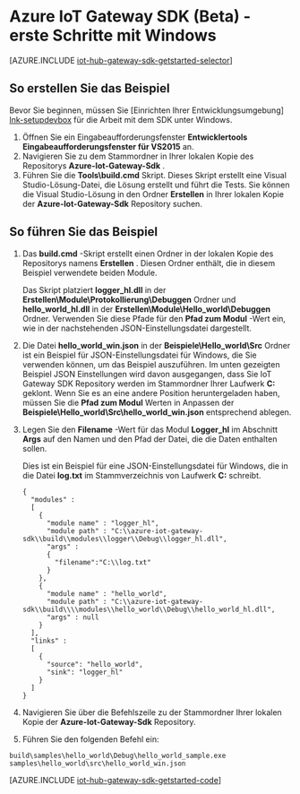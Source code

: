 <properties
    pageTitle="Erste Schritte mit der IoT Hub Gateway SDK | Microsoft Azure"
    description="Azure IoT Gateway SDK Anleitung für die Verwendung von Windows um zu veranschaulichen Konzepte, dass Sie bei Verwendung der Azure IoT Gateway SDK vertraut sein sollten."
    services="iot-hub"
    documentationCenter=""
    authors="chipalost"
    manager="timlt"
    editor=""/>

<tags
     ms.service="iot-hub"
     ms.devlang="cpp"
     ms.topic="article"
     ms.tgt_pltfrm="na"
     ms.workload="na"
     ms.date="08/25/2016"
     ms.author="andbuc"/>


# <a name="azure-iot-gateway-sdk-beta---get-started-using-windows"></a>Azure IoT Gateway SDK (Beta) - erste Schritte mit Windows

[AZURE.INCLUDE [iot-hub-gateway-sdk-getstarted-selector](../../includes/iot-hub-gateway-sdk-getstarted-selector.md)]

## <a name="how-to-build-the-sample"></a>So erstellen Sie das Beispiel

Bevor Sie beginnen, müssen Sie [Einrichten Ihrer Entwicklungsumgebung] [ lnk-setupdevbox] für die Arbeit mit dem SDK unter Windows.

1. Öffnen Sie ein Eingabeaufforderungsfenster **Entwicklertools Eingabeaufforderungsfenster für VS2015** an.
2. Navigieren Sie zu dem Stammordner in Ihrer lokalen Kopie des Repositorys **Azure-Iot-Gateway-Sdk** .
3. Führen Sie die **Tools\\build.cmd** Skript. Dieses Skript erstellt eine Visual Studio-Lösung-Datei, die Lösung erstellt und führt die Tests. Sie können die Visual Studio-Lösung in den Ordner **Erstellen** in Ihrer lokalen Kopie der **Azure-Iot-Gateway-Sdk** Repository suchen.

## <a name="how-to-run-the-sample"></a>So führen Sie das Beispiel

1. Das **build.cmd** -Skript erstellt einen Ordner in der lokalen Kopie des Repositorys namens **Erstellen** . Diesen Ordner enthält, die in diesem Beispiel verwendete beiden Module.

    Das Skript platziert **logger_hl.dll** in der **Erstellen\\Module\\Protokollierung\\Debuggen** Ordner und **hello_world_hl.dll** in der **Erstellen\\Module\\Hello_world\\Debuggen** Ordner. Verwenden Sie diese Pfade für den **Pfad zum Modul** -Wert ein, wie in der nachstehenden JSON-Einstellungsdatei dargestellt.

2. Die Datei **hello_world_win.json** in der **Beispiele\\Hello_world\\Src** Ordner ist ein Beispiel für JSON-Einstellungsdatei für Windows, die Sie verwenden können, um das Beispiel auszuführen. Im unten gezeigten Beispiel JSON Einstellungen wird davon ausgegangen, dass Sie IoT Gateway SDK Repository werden im Stammordner Ihrer Laufwerk **C:** geklont. Wenn Sie es an eine andere Position heruntergeladen haben, müssen Sie die **Pfad zum Modul** Werten in Anpassen der **Beispiele\\Hello_world\\Src\\hello_world_win.json** entsprechend ablegen.

3. Legen Sie den **Filename** -Wert für das Modul **Logger_hl** im Abschnitt **Args** auf den Namen und den Pfad der Datei, die die Daten enthalten sollen.

    Dies ist ein Beispiel für eine JSON-Einstellungsdatei für Windows, die in die Datei **log.txt** im Stammverzeichnis von Laufwerk **C:** schreibt.

    ```
    {
      "modules" :
      [
        {
          "module name" : "logger_hl",
          "module path" : "C:\\azure-iot-gateway-sdk\\build\\modules\\logger\\Debug\\logger_hl.dll",
          "args" : 
          {
            "filename":"C:\\log.txt"
          }
        },
        {
          "module name" : "hello_world",
          "module path" : "C:\\azure-iot-gateway-sdk\\build\\\\modules\\hello_world\\Debug\\hello_world_hl.dll",
          "args" : null
        }
      ],
      "links" :
      [
        {
          "source": "hello_world",
          "sink": "logger_hl"
        }
      ]
    }
    ```

3. Navigieren Sie über die Befehlszeile zu der Stammordner Ihrer lokalen Kopie der **Azure-Iot-Gateway-Sdk** Repository.
4. Führen Sie den folgenden Befehl ein:
  
  ```
  build\samples\hello_world\Debug\hello_world_sample.exe samples\hello_world\src\hello_world_win.json
  ```

[AZURE.INCLUDE [iot-hub-gateway-sdk-getstarted-code](../../includes/iot-hub-gateway-sdk-getstarted-code.md)]

<!-- Links -->
[lnk-setupdevbox]: https://github.com/Azure/azure-iot-gateway-sdk/blob/master/doc/devbox_setup.md